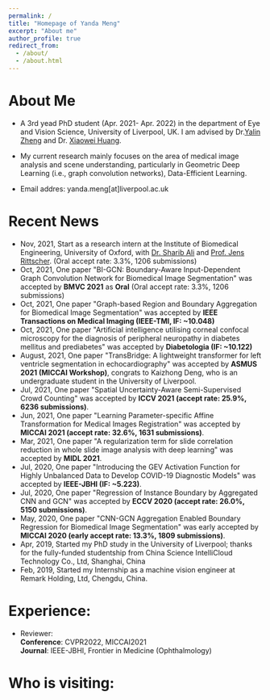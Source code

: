 ```yaml
---
permalink: /
title: "Homepage of Yanda Meng"
excerpt: "About me"
author_profile: true
redirect_from: 
  - /about/
  - /about.html
---
```




About Me
====

+ A 3rd yead PhD student (Apr. 2021- Apr. 2022) in the department of Eye and Vision Science, University of Liverpool, UK. I am advised by Dr.[Yalin Zheng](https://www.liverpool.ac.uk/life-course-and-medical-sciences/staff/yalin-zheng/) and Dr. [Xiaowei Huang](https://cgi.csc.liv.ac.uk/~xiaowei/).

+ My current research mainly focuses on the area of medical image analysis and scene understanding, particularly in Geometric Deep Learning (i.e., graph convolution networks), Data-Efficient Learning.

+ Email addres: yanda.meng[at]liverpool.ac.uk


Recent News
===

+ Nov, 2021, Start as a research intern at the Institute of Biomedical Engineering, University of Oxford, with [Dr. Sharib Ali](https://eng.ox.ac.uk/people/sharib-ali/) and [Prof. Jens Rittscher](https://www.ndm.ox.ac.uk/team/jens-rittscher).
(Oral accept rate: 3.3%, 1206 submissions)
+ Oct, 2021, One paper "BI-GCN: Boundary-Aware Input-Dependent Graph Convolution Network for Biomedical Image Segmentation" was accepted by **BMVC 2021** as **Oral**
(Oral accept rate: 3.3%, 1206 submissions)
+ Oct, 2021, One paper "Graph-based Region and Boundary Aggregation for Biomedical Image Segmentation" was accepted by **IEEE Transactions on Medical Imaging (IEEE-TMI, IF: ~10.048)**
+ Oct, 2021, One paper "Artificial intelligence utilising corneal confocal microscopy for the diagnosis of peripheral neuropathy in diabetes mellitus and prediabetes" was accepted by **Diabetologia (IF: ~10.122)**
+ August, 2021, One paper "TransBridge: A lightweight transformer for left ventricle segmentation in echocardiography" was accepted by **ASMUS 2021 (MICCAI Workshop)**, congrats to Kaizhong Deng, who is an undergraduate student in the University of Liverpool.
+ Jul, 2021, One paper "Spatial Uncertainty-Aware Semi-Supervised Crowd Counting" was accepted by **ICCV 2021 (accept rate: 25.9%, 6236 submissions)**.
+ Jun, 2021, One paper "Learning Parameter-specific Affine Transformation for Medical Images Registration" was accepted by **MICCAI 2021 (accept rate: 32.6%, 1631 submissions)**.
+ Mar, 2021, One paper "A regularization term for slide correlation reduction in whole slide image analysis with deep learning" was accepted by **MIDL 2021**.
+ Jul, 2020, One paper "Introducing the GEV Activation Function for Highly Unbalanced Data to Develop COVID-19 Diagnostic Models" was accepted by **IEEE-JBHI (IF: ~5.223)**.
+ Jul, 2020, One paper "Regression of Instance Boundary by Aggregated CNN and GCN" was accepted by **ECCV 2020 (accept rate: 26.0%, 5150 submissions)**.
+ May, 2020, One paper "CNN-GCN Aggregation Enabled Boundary Regression for Biomedical Image Segmentation" was early accepted by **MICCAI 2020 (early accept rate: 13.3%, 1809 submissions)**.
+ Apr, 2019, Started my PhD study in the University of Liverpool; thanks for the fully-funded studentship from China Science IntelliCloud Technology Co., Ltd, Shanghai, China
+ Feb, 2019, Started my Internship as a machine vision engineer at Remark Holding, Ltd, Chengdu, China.


Experience:
===
+ Reviewer:  
**Conference**: CVPR2022, MICCAI2021  
**Journal**: IEEE-JBHI, Frontier in Medicine (Ophthalmology)




Who is visiting:
===
<script type="text/javascript" id="clustrmaps" src="//clustrmaps.com/map_v2.js?d=yBmx129l7Oga4lgyzQ7q8ccFWOcKud1s7OIG4PqFocY&cl=ffffff&w=a"></script>




